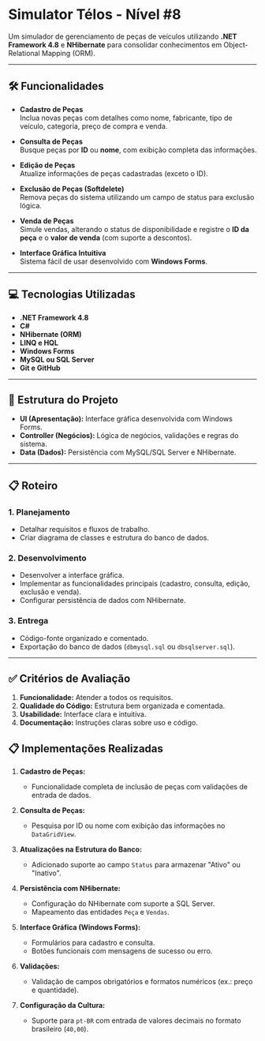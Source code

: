 # Simulator Télos - Nível #8  

Um simulador de gerenciamento de peças de veículos utilizando **.NET Framework 4.8** e **NHibernate** para consolidar conhecimentos em Object-Relational Mapping (ORM).

---

## 🛠️ Funcionalidades  

- **Cadastro de Peças**  
  Inclua novas peças com detalhes como nome, fabricante, tipo de veículo, categoria, preço de compra e venda.  

- **Consulta de Peças**  
  Busque peças por **ID** ou **nome**, com exibição completa das informações.  

- **Edição de Peças**  
  Atualize informações de peças cadastradas (exceto o ID).  

- **Exclusão de Peças (Softdelete)**  
  Remova peças do sistema utilizando um campo de status para exclusão lógica.  

- **Venda de Peças**  
  Simule vendas, alterando o status de disponibilidade e registre o **ID da peça** e o **valor de venda** (com suporte a descontos).  

- **Interface Gráfica Intuitiva**  
  Sistema fácil de usar desenvolvido com **Windows Forms**.  

---

## 💻 Tecnologias Utilizadas  

- **.NET Framework 4.8**  
- **C#**  
- **NHibernate (ORM)**  
- **LINQ e HQL**  
- **Windows Forms**  
- **MySQL ou SQL Server**  
- **Git e GitHub**  

---

## 🔗 Estrutura do Projeto  

- **UI (Apresentação):** Interface gráfica desenvolvida com Windows Forms.  
- **Controller (Negócios):** Lógica de negócios, validações e regras do sistema.  
- **Data (Dados):** Persistência com MySQL/SQL Server e NHibernate.  

---

## 📋 Roteiro  

### **1. Planejamento**  
- Detalhar requisitos e fluxos de trabalho.  
- Criar diagrama de classes e estrutura do banco de dados.  

### **2. Desenvolvimento**  
- Desenvolver a interface gráfica.  
- Implementar as funcionalidades principais (cadastro, consulta, edição, exclusão e venda).  
- Configurar persistência de dados com NHibernate.  

### **3. Entrega**  
- Código-fonte organizado e comentado.  
- Exportação do banco de dados (`dbmysql.sql` ou `dbsqlserver.sql`).  

---

## ✅ Critérios de Avaliação  

1. **Funcionalidade:** Atender a todos os requisitos.  
2. **Qualidade do Código:** Estrutura bem organizada e comentada.  
3. **Usabilidade:** Interface clara e intuitiva.  
4. **Documentação:** Instruções claras sobre uso e código.  

## 📋 Implementações Realizadas  

1. **Cadastro de Peças:**  
   - Funcionalidade completa de inclusão de peças com validações de entrada de dados.  

2. **Consulta de Peças:**  
   - Pesquisa por ID ou nome com exibição das informações no `DataGridView`.  

3. **Atualizações na Estrutura do Banco:**  
   - Adicionado suporte ao campo `Status` para armazenar "Ativo" ou "Inativo".  

4. **Persistência com NHibernate:**  
   - Configuração do NHibernate com suporte a SQL Server.  
   - Mapeamento das entidades `Peça` e `Vendas`.  

5. **Interface Gráfica (Windows Forms):**  
   - Formulários para cadastro e consulta.  
   - Botões funcionais com mensagens de sucesso ou erro.  

6. **Validações:**  
   - Validação de campos obrigatórios e formatos numéricos (ex.: preço e quantidade).  

7. **Configuração da Cultura:**  
   - Suporte para `pt-BR` com entrada de valores decimais no formato brasileiro (`40,00`).  

